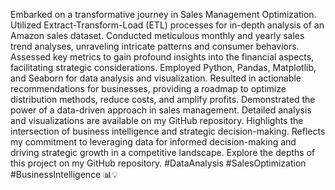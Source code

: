 Embarked on a transformative journey in Sales Management Optimization.
Utilized Extract-Transform-Load (ETL) processes for in-depth analysis of an Amazon sales dataset.
Conducted meticulous monthly and yearly sales trend analyses, unraveling intricate patterns and consumer behaviors.
Assessed key metrics to gain profound insights into the financial aspects, facilitating strategic considerations.
Employed Python, Pandas, Matplotlib, and Seaborn for data analysis and visualization.
Resulted in actionable recommendations for businesses, providing a roadmap to optimize distribution methods, reduce costs, and amplify profits.
Demonstrated the power of a data-driven approach in sales management.
Detailed analysis and visualizations are available on my GitHub repository.
Highlights the intersection of business intelligence and strategic decision-making.
Reflects my commitment to leveraging data for informed decision-making and driving strategic growth in a competitive landscape.
Explore the depths of this project on my GitHub repository. #DataAnalysis #SalesOptimization #BusinessIntelligence 📊💡
